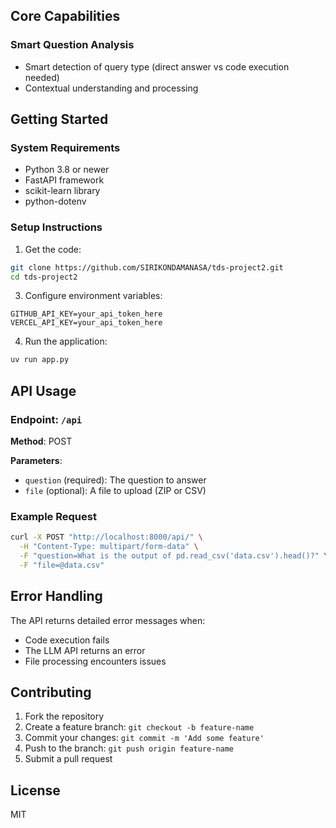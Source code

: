 ## Core Capabilities

### Smart Question Analysis
- Smart detection of query type (direct answer vs code execution needed)
- Contextual understanding and processing
## Getting Started

### System Requirements
- Python 3.8 or newer
- FastAPI framework
- scikit-learn library
- python-dotenv

### Setup Instructions

1. Get the code:
```bash
git clone https://github.com/SIRIKONDAMANASA/tds-project2.git
cd tds-project2
```

3. Configure environment variables:
```
GITHUB_API_KEY=your_api_token_here
VERCEL_API_KEY=your_api_token_here
```

4. Run the application:
```bash
uv run app.py
```

## API Usage

### Endpoint: `/api`

**Method**: POST

**Parameters**:
- `question` (required): The question to answer
- `file` (optional): A file to upload (ZIP or CSV)

### Example Request

```bash
curl -X POST "http://localhost:8000/api/" \
  -H "Content-Type: multipart/form-data" \
  -F "question=What is the output of pd.read_csv('data.csv').head()?" \
  -F "file=@data.csv"
```

## Error Handling

The API returns detailed error messages when:
- Code execution fails
- The LLM API returns an error
- File processing encounters issues

## Contributing

1. Fork the repository
2. Create a feature branch: `git checkout -b feature-name`
3. Commit your changes: `git commit -m 'Add some feature'`
4. Push to the branch: `git push origin feature-name`
5. Submit a pull request

## License

MIT
